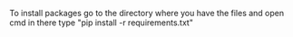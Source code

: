 To install packages go to the directory where you have the files and open cmd in there type "pip install -r requirements.txt"
